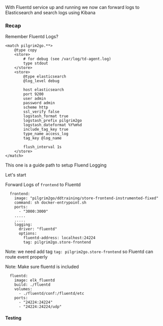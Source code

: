 With Fluentd service up and running we now can forward logs to Elasticsearch and search logs using Kibana


### Recap

Remember Fluentd Logs?

```
<match pilgrim2go.**>
    @type copy  
    <store>
        # for debug (see /var/log/td-agent.log)
        type stdout
    </store>  
    <store>
        @type elasticsearch
        @log_level debug

        host elasticsearch
        port 9200
        user admin
        password admin
        scheme http
        ssl_verify false
        logstash_format true
        logstash_prefix pilgrim2go
        logstash_dateformat %Y%m%d
        include_tag_key true
        type_name access_log
        tag_key @log_name

        flush_interval 1s
    </store>
</match>  
```

This one is a guide path to setup Fluend Logging

Let's start

Forward Logs of `frontend` to Fluentd

```
  frontend:
    image: "pilgrim2go/ddtraining/store-frontend-instrumented-fixed"
    command: sh docker-entrypoint.sh
    ports:
      - "3000:3000"
    .....
    .....
    logging:
      driver: "fluentd"
      options:
        fluentd-address: localhost:24224
        tag: pilgrim2go.store-frontend
```        

Note: we need add tag `tag: pilgrim2go.store-frontend` so Fluentd can route event properly


Note: Make sure fluentd is included 

```
  fluentd:
    image: elk_fluentd
    build: ./fluentd
    volumes:
      - ./fluentd/conf:/fluentd/etc
    ports:
      - "24224:24224"
      - "24224:24224/udp"
```

#### Testing 
